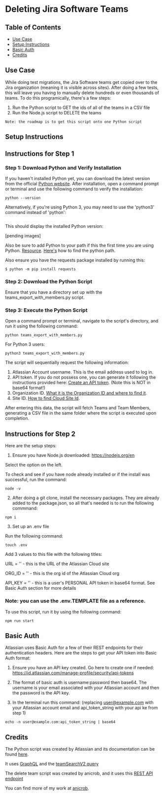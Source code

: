 # Deleting Jira Software Teams

## Table of Contents
* [Use Case](#use-case)
* [Setup Instructions](#setup-instructions)
* [Basic Auth](#basic-auth)
* [Credits](#credits)

## Use Case

While doing test migrations, the Jira Software teams get copied over to the Jira organization (meaning it is visible across sites). After doing a few tests, this will leave you having to manually delete hundreds or even thousands of teams. To do this programically, there's a few steps:

1. Run the Python script to GET the ids of all of the teams in a CSV file
2. Run the Node.js script to DELETE the teams

```
Note: the roadmap is to get this script onto one Python script
```

## Setup Instructions

## Instructions for Step 1

### Step 1: Download Python and Verify Installation
If you haven't installed Python yet, you can download the latest version from the official [Python website](https://www.python.org/downloads/). After installation, open a command prompt or terminal and use the following command to verify the installation: 
```
python --version
```

Alternatively, if you're using Python 3, you may need to use the 'python3' command instead of 'python': 
```python3 --version
```

This should display the installed Python version:

[pending images]

Also be sure to add Python to your path if this the first time you are using Python. [Resource](https://phoenixnap.com/kb/add-python-to-path). [Here's](https://blog.enterprisedna.co/where-is-python-installed/) how to find the python path.

Also ensure you have the requests package installed by running this:

```
$ python -m pip install requests
```


### Step 2: Download the Python Script
Ensure that you have a directory set up with the teams_export_with_members.py script.

### Step 3: Execute the Python Script
Open a command prompt or terminal, navigate to the script's directory, and run it using the following command: 

```
python teams_export_with_members.py
```

For Python 3 users: 
```
python3 teams_export_with_members.py
```

The script will sequentially request the following information:

1. Atlassian Account username. This is the email address used to log in.
2. API token. If you do not possess one, you can generate it following the instructions provided here: [Create an API token](https://support.atlassian.com/atlassian-account/docs/manage-api-tokens-for-your-atlassian-account/#Create-an-API-token). (Note this is NOT in base64 format!)
3. Organization ID. [What it is the Organization ID and where to find it](https://confluence.atlassian.com/jirakb/what-it-is-the-organization-id-and-where-to-find-it-1207189876.html).
4. Site ID. [How to find Cloud Site Id](https://confluence.atlassian.com/jirakb/how-to-find-cloud-site-id-1272283178.html).


After entering this data, the script will fetch Teams and Team Members, generating a CSV file in the same folder where the script is executed upon completion.


## Instructions for Step 2

Here are the setup steps:

1. Ensure you have Node.js downloaded: https://nodejs.org/en 

Select the option on the left. 

To check and see if you have node already installed or if the install was successful, run the command:

~~~
node -v
~~~

2. After doing a git clone, install the necessary packages. They are already added to the package.json, so all that's needed is to run the following commmand:
~~~
npm i
~~~

3. Set up an .env file

Run the following command:
~~~
touch .env
~~~

Add 3 values to this file with the following titles:

URL = '' - this is the URL of the Atlassian Cloud site

ORG_ID = '' - this is the org id of the Atlassian Cloud org

API_KEY = '' - this is a user's PERSONAL API token in base64 format. See Basic Auth section for more details

### Note: you can use the .env.TEMPLATE file as a reference.

To use this script, run it by using the following command:

~~~
npm run start
~~~

## Basic Auth

Atlassian uses Basic Auth for a few of their REST endpoints for their authentication headers. Here are the steps to get your API token into Basic Auth format:

1. Ensure you have an API key created. Go here to create one if needed: https://id.atlassian.com/manage-profile/security/api-tokens

2. The format of basic auth is username:password then base64. The username is your email associated with your Atlassian account and then the password is the API key.

3. In the terminal run this command: (replacing user@example.com with your Atlassian account email and api_token_string with your api ke from step 1)

~~~
echo -n user@example.com:api_token_string | base64
~~~

## Credits

The Python script was created by Atlassian and its documentation can be found [here](https://confluence.atlassian.com/jirakb/exporting-atlassian-teams-and-members-data-from-my-organization-1364560115.html).

It uses [GraphQL](https://developer.atlassian.com/platform/teams/teams-graphql-api/using-team-query/) and the [teamSearchV2 query](https://developer.atlassian.com/platform/teams/graphql/#queries_teamSearchV2)

The delete team script was created by anicrob, and it uses this [REST API endpoint](https://developer.atlassian.com/platform/teams/rest/v1/api-group-teams-public-api/#api-gateway-api-public-teams-v1-org-orgid-teams-teamid-delete)

You can find more of my work at [anicrob](https://github.com/anicrob).